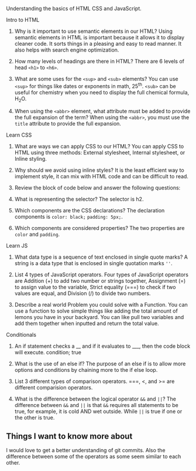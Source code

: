 Understanding the basics of HTML CSS and JavaScript.

Intro to HTML

1. Why is it important to use semantic elements in our HTML?
  Using semantic elements in HTML is important because it allows it to display cleaner code. It sorts things in a pleasing and easy to read manner. It also helps with search engine optimization.  

2. How many levels of headings are there in HTML?
  There are 6 levels of head `<h1>` to `<h6>`.
  
3. What are some uses for the `<sup>` and `<sub>` elements?
  You can use `<sup>` for things like dates or exponents in math, 25<sup>th</sup>. `<sub>` can be useful for chemistry when you need to display the full chemical formula, H<sub>2</sub>O. 
  
4. When using the `<abbr>` element, what attribute must be added to provide the full expansion of the term?
  When using the `<abbr>`, you must use the `title` attribute to provide the full expansion.

Learn CSS

1. What are ways we can apply CSS to our HTML?
  You can apply CSS to HTML using three methods: External stylesheet, Internal stylesheet, or Inline styling.
  
2. Why should we avoid using inline styles?
  It is the least efficient way to implement style, it can mix with HTML code and can be difficult to read.
  
3. Review the block of code below and answer the following questions:
  
  1. What is representing the selector?
    The selector is h2.
  
  2. Which components are the CSS declarations?
    The declaration components is `color: black;` `padding: 5px;`.

  3. Which components are considered properties?
    The two properties are `color` and `padding`. 
  
Learn JS

1. What data type is a sequence of text enclosed in single quote marks?
   A string is a data type that is enclosed in single quotation marks `''`.

2. List 4 types of JavaScript operators.
  Four types of JavaScript operators are Addition (+) to add two number or strings together, Assignment (=) to assign value to the variable, Strict equality (===) to check if two values are equal, and Division (/) to divide two numbers.
  
3. Describe a real world Problem you could solve with a Function.
  You can use a function to solve simple things like adding the total amount of lemons you have in your backyard. You can like pull two variables and add them together when inputted and return the total value.
  
Conditionals 

1. An if statement checks a __ and if it evaluates to ___, then the code block will execute.
   condition; true
   
2. What is the use of an else if?
  The purpose of an else if is to allow more options and conditions by chaining more to the if else loop.
  
3. List 3 different types of comparison operators.
  ===, <, and >= are different comparision operators.
  
4. What is the difference between the logical operator `&&` and `||`?
  The difference between `&&` and `||` is that `&&` requires all statements to be true, for example, it is cold AND wet outside. While `||` is true if one or the other is true.
  
 ## Things I want to know more about
 I would love to get a better understanding of git commits. Also the difference between some of the operators as some seem similar to each other. 
  

